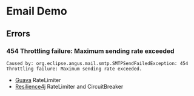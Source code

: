 # Email Demo

## Errors

### 454 Throttling failure: Maximum sending rate exceeded

```text
Caused by: org.eclipse.angus.mail.smtp.SMTPSendFailedException: 454 Throttling failure: Maximum sending rate exceeded.
```

- [Guava](https://github.com/google/guava) RateLimiter
- [Resilience4j](https://github.com/resilience4j/resilience4j) RateLimiter and CircuitBreaker
